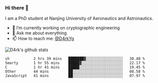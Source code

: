### Hi there 👋

I am a PhD student at Nanjing University of Aeronautics and Astronautics.

- 🔭 I’m currently working on cryptographic engineering
- 💬 Ask me about everything
- 📫 How to reach me: [@D4rkYg](https://twitter.com/D4rkYg)

![D4rk's github stats](https://github-readme-stats.vercel.app/api?username=dd4rk&show_icons=true&title_color=fff&icon_color=79ff97&text_color=9f9f9f&bg_color=151515)

<!--START_SECTION:waka-->
```text
sh           2 hrs 39 mins   ███████▓░░░░░░░░░░░░░░░░░   30.48 % 
Smarty       1 hr 55 mins    █████▓░░░░░░░░░░░░░░░░░░░   22.17 % 
C            1 hr 41 mins    █████░░░░░░░░░░░░░░░░░░░░   19.45 % 
Other        44 mins         ██░░░░░░░░░░░░░░░░░░░░░░░   08.58 % 
JavaScript   41 mins         ██░░░░░░░░░░░░░░░░░░░░░░░   07.97 % 
```
<!--END_SECTION:waka-->
